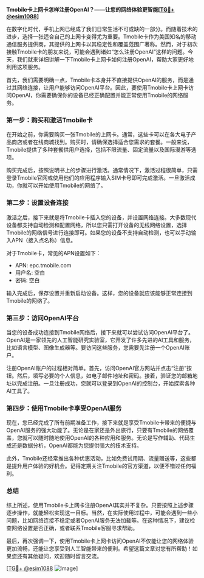 **Tmobile卡上网卡怎样注册OpenAI？——让您的网络体验更智能[[TG💪+ @esim1088](https://t.me/s/esim1088)]**

在数字化时代，手机上网已经成了我们日常生活不可或缺的一部分。而随着技术的进步，选择一张适合自己的上网卡变得尤为重要。Tmobile卡作为美国知名的移动通信服务提供商，其提供的上网卡以其稳定性和覆盖范围广著称。然而，对于初次接触Tmobile卡的朋友来说，可能会遇到诸如“怎么注册OpenAI”这样的问题。今天，我们就来详细讲解一下Tmobile卡上网卡如何注册OpenAI，帮助大家更好地利用这项服务。

首先，我们需要明确一点，Tmobile卡本身并不直接提供OpenAI的服务，而是通过其网络连接，让用户能够访问OpenAI平台。因此，要使用Tmobile卡上网卡访问OpenAI，你需要确保你的设备已经正确配置并能正常使用Tmobile的网络服务。

### 第一步：购买和激活Tmobile卡

在开始之前，你需要购买一张Tmobile的上网卡。通常，这些卡可以在各大电子产品商店或者在线商城找到。购买时，请确保选择适合您需求的套餐。一般来说，Tmobile提供了多种套餐供用户选择，包括不限流量、固定流量以及国际漫游等选项。

购买完成后，按照说明书上的步骤进行激活。通常情况下，激活过程很简单，只需登录Tmobile官网或使用他们的应用程序输入SIM卡号即可完成激活。一旦激活成功，你就可以开始使用Tmobile的网络了。

### 第二步：设置设备连接

激活之后，接下来就是将Tmobile卡插入您的设备，并设置网络连接。大多数现代设备都支持自动检测和配置网络，所以您只需打开设备的无线网络设置，选择Tmobile的网络信号进行连接即可。如果您的设备不支持自动检测，也可以手动输入APN（接入点名称）信息。

对于Tmobile卡，常见的APN设置如下：
- APN: epc.tmobile.com
- 用户名: 空白
- 密码: 空白

输入完成后，保存设置并重新启动设备。这样，您的设备就应该能够正常连接到Tmobile的网络了。

### 第三步：访问OpenAI平台

当您的设备成功连接到Tmobile网络后，接下来就可以尝试访问OpenAI平台了。OpenAI是一家领先的人工智能研究实验室，它开发了许多先进的AI工具和服务，比如语言模型、图像生成器等。要访问这些服务，您需要先注册一个OpenAI账户。

注册OpenAI账户的过程相对简单。首先，访问OpenAI官方网站并点击“注册”按钮。然后，填写必要的个人信息，如电子邮件地址和密码。接着，验证您的邮箱地址以完成注册。一旦注册成功，您就可以登录到OpenAI的控制台，开始探索各种AI工具了。

### 第四步：使用Tmobile卡享受OpenAI服务

现在，您已经完成了所有前期准备工作，接下来就是享受Tmobile卡带来的便捷与OpenAI服务的强大功能了。无论是在家还是外出旅行，只要有Tmobile的网络覆盖，您就可以随时随地使用OpenAI的各种应用和服务。无论是写作辅助、代码生成还是数据分析，OpenAI都能为您提供强大的技术支持。

此外，Tmobile还经常推出各种优惠活动，比如免费试用期、流量赠送等，这些都是提升用户体验的好机会。记得定期关注Tmobile的官方渠道，以便不错过任何福利。

### 总结

综上所述，使用Tmobile卡上网卡注册OpenAI其实并不复杂。只要按照上述步骤逐步操作，就能轻松实现这一目标。当然，在实际使用过程中，可能会遇到一些小问题，比如网络连接不稳定或者OpenAI服务无法加载等。在这种情况下，建议检查网络设置是否正确，或者联系Tmobile客服寻求帮助。

最后，再次强调一下，使用Tmobile卡上网卡访问OpenAI不仅能让您的网络体验更加流畅，还能让您享受到人工智能带来的便利。希望这篇文章对您有所帮助！如果您还有其他疑问，欢迎随时留言交流。

[[TG💪+ @esim1088](https://t.me/s/esim1088) ![Image](https://i.postimg.cc/4NQfJmqS/Snipaste-2025-05-13-00-14-12.png)]